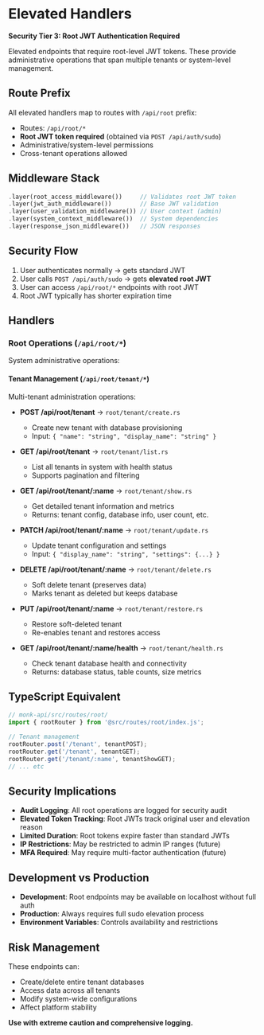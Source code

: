 # Elevated Handlers

**Security Tier 3: Root JWT Authentication Required**

Elevated endpoints that require root-level JWT tokens. These provide administrative operations that span multiple tenants or system-level management.

## Route Prefix  
All elevated handlers map to routes with `/api/root` prefix:
- Routes: `/api/root/*`
- **Root JWT token required** (obtained via `POST /api/auth/sudo`)
- Administrative/system-level permissions  
- Cross-tenant operations allowed

## Middleware Stack
```rust
.layer(root_access_middleware())     // Validates root JWT token
.layer(jwt_auth_middleware())        // Base JWT validation
.layer(user_validation_middleware()) // User context (admin)
.layer(system_context_middleware())  // System dependencies
.layer(response_json_middleware())   // JSON responses  
```

## Security Flow
1. User authenticates normally → gets standard JWT
2. User calls `POST /api/auth/sudo` → gets **elevated root JWT**  
3. User can access `/api/root/*` endpoints with root JWT
4. Root JWT typically has shorter expiration time

## Handlers

### Root Operations (`/api/root/*`)
System administrative operations:

#### Tenant Management (`/api/root/tenant/*`)
Multi-tenant administration operations:

- **POST /api/root/tenant** → `root/tenant/create.rs`
  - Create new tenant with database provisioning
  - Input: `{ "name": "string", "display_name": "string" }`
  
- **GET /api/root/tenant** → `root/tenant/list.rs`  
  - List all tenants in system with health status
  - Supports pagination and filtering

- **GET /api/root/tenant/:name** → `root/tenant/show.rs`
  - Get detailed tenant information and metrics
  - Returns: tenant config, database info, user count, etc.

- **PATCH /api/root/tenant/:name** → `root/tenant/update.rs`
  - Update tenant configuration and settings
  - Input: `{ "display_name": "string", "settings": {...} }`

- **DELETE /api/root/tenant/:name** → `root/tenant/delete.rs`  
  - Soft delete tenant (preserves data)
  - Marks tenant as deleted but keeps database

- **PUT /api/root/tenant/:name** → `root/tenant/restore.rs`
  - Restore soft-deleted tenant  
  - Re-enables tenant and restores access

- **GET /api/root/tenant/:name/health** → `root/tenant/health.rs`
  - Check tenant database health and connectivity
  - Returns: database status, table counts, size metrics

## TypeScript Equivalent
```typescript  
// monk-api/src/routes/root/
import { rootRouter } from '@src/routes/root/index.js';

// Tenant management
rootRouter.post('/tenant', tenantPOST);
rootRouter.get('/tenant', tenantGET);  
rootRouter.get('/tenant/:name', tenantShowGET);
// ... etc
```

## Security Implications

- **Audit Logging**: All root operations are logged for security audit
- **Elevated Token Tracking**: Root JWTs track original user and elevation reason
- **Limited Duration**: Root tokens expire faster than standard JWTs  
- **IP Restrictions**: May be restricted to admin IP ranges (future)
- **MFA Required**: May require multi-factor authentication (future)

## Development vs Production

- **Development**: Root endpoints may be available on localhost without full auth
- **Production**: Always requires full sudo elevation process
- **Environment Variables**: Controls availability and restrictions

## Risk Management

These endpoints can:
- Create/delete entire tenant databases
- Access data across all tenants  
- Modify system-wide configurations
- Affect platform stability

**Use with extreme caution and comprehensive logging.**